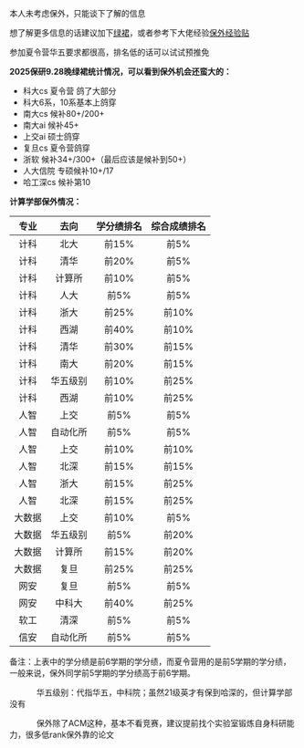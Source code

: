 本人未考虑保外，只能谈下了解的信息

想了解更多信息的话建议加下[绿裙](https://github.com/CS-BAOYAN)，或者参考下大佬经验[保外经验贴](https://csbaoyan.top/%E4%BF%9D%E7%A0%94%E7%BB%8F%E9%AA%8C%E8%B4%B4/%E6%80%BB%E8%A7%88/)

参加夏令营华五要求都很高，排名低的话可以试试预推免

**2025保研9.28晚绿裙统计情况，可以看到保外机会还蛮大的：**

* 科大cs 夏令营 鸽了大部分
* 科大6系，10系基本上鸽穿
* 南大cs 候补80+/200+
* 南大ai  候补45+
* 上交ai 硕士鸽穿
* 复旦cs 夏令营鸽穿
* 浙软 候补34+/300+（最后应该是候补到50+）
* 人大信院 专硕候补10+/17 
* 哈工深cs  候补第10

**计算学部保外情况：**

| **专业** | **去向** | **学分绩排名** | **综合成绩排名** |
|:--------:|:--------:|:----------:|:--------:|
| 计科 | 北大 | 前15%| 前5%|
| 计科 | 清华 | 前20%| 前5%|
| 计科 | 计算所  | 前10%| 前5%|
| 计科 | 人大 |前5% | 前5%|
| 计科 | 浙大 | 前25%| 前10%|
| 计科 | 西湖 | 前40%| 前10%|
| 计科 | 清华 | 前30%| 前15%|
| 计科 | 南大  | 前20%| 前15%|
| 计科 |  华五级别 | 前10%| 前25%|
| 计科 | 西湖 | 前10%| 前25%|
| 人智 | 上交 |前5% | 前5%|
| 人智 | 自动化所 | 前5% | 前5% |
| 人智 | 上交 | 前10% | 前10%|
| 人智 | 北深 | 前15%| 前15%|
| 人智 | 浙大 | 前15%|前25% |
| 人智 | 北深 | 前15%| 前25%|
| 大数据 | 上交 | 前10%| 前5%|
| 大数据 |  华五级别 | 前5%| 前20%|
| 大数据 | 计算所 |前15% |前20% |
| 大数据 | 复旦 |前25% |前25% |
| 网安 | 复旦 | 前5%| 前5%|
| 网安 | 中科大 | 前40%| 前25%|
| 软工 |  清深 | 前5%| 前5%|
| 信安 | 自动化所 |前5% | 前5% |

备注：上表中的学分绩是前6学期的学分绩，而夏令营用的是前5学期的学分绩，一般来说，保外同学前5学期的学分绩高于前6学期。
      
&nbsp;&nbsp;&nbsp;&nbsp;&nbsp;&nbsp;&nbsp;&nbsp;&nbsp;&nbsp;&nbsp;&nbsp;华五级别：代指华五，中科院；虽然21级英才有保到哈深的，但计算学部没有

&nbsp;&nbsp;&nbsp;&nbsp;&nbsp;&nbsp;&nbsp;&nbsp;&nbsp;&nbsp;&nbsp;&nbsp;保外除了ACM这种，基本不看竞赛，建议提前找个实验室锻炼自身科研能力，很多低rank保外靠的论文


